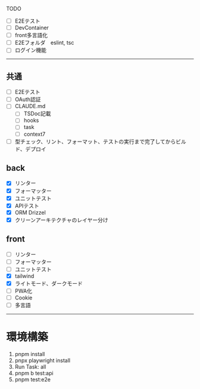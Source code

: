 TODO
- [ ] E2Eテスト
- [ ] DevContainer
- [ ] front多言語化
- [ ] E2Eフォルダ　eslint, tsc
- [ ] ログイン機能

---

## 共通
- [ ] E2Eテスト
- [ ] OAuth認証
- [ ] CLAUDE.md
  - [ ] TSDoc記載
  - [ ] hooks
  - [ ] task
  - [ ] context7
- [ ] 型チェック、リント、フォーマット、テストの実行まで完了してからビルド、デプロイ

## back
- [x] リンター
- [x] フォーマッター
- [x] ユニットテスト
- [x] APIテスト
- [x] ORM Drizzel
- [x] クリーンアーキテクチャのレイヤー分け

## front
- [ ] リンター
- [ ] フォーマッター
- [ ] ユニットテスト
- [x] tailwind
- [x] ライトモード、ダークモード
- [ ] PWA化
- [ ] Cookie
- [ ] 多言語

--- 
# 環境構築
1. pnpm install
2. pnpx playwright install
3. Run Task: all
4. pnpm b test:api
5. pnpm test:e2e